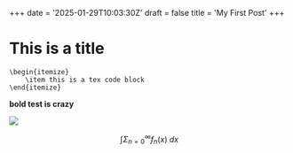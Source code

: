 +++
date = '2025-01-29T10:03:30Z'
draft = false
title = 'My First Post'
+++


# This is a title

```TeX
\begin{itemize}
    \item this is a tex code block
\end{itemize}
```
 
**bold test is crazy**

![](https://external-content.duckduckgo.com/iu/?u=https%3A%2F%2Fwww.goodfreephotos.com%2Falbums%2Fanimals%2Fbirds%2Ftropical-lori-bird-colorful.jpg&f=1&nofb=1&ipt=2f8711f6280c014c82e5f77f44485a9e13d98f4b7b306c2d65b29c317d1320d3&ipo=images)

$$\int \Sigma_{n=0}^\infty f_n(x)\;dx$$
